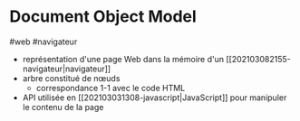# Document Object Model

#web #navigateur

- représentation d'une page Web dans la mémoire d'un [[202103082155-navigateur|navigateur]]
- arbre constitué de nœuds
	- correspondance 1-1 avec le code HTML
- API utilisée en [[202103031308-javascript|JavaScript]] pour manipuler le contenu de la page
